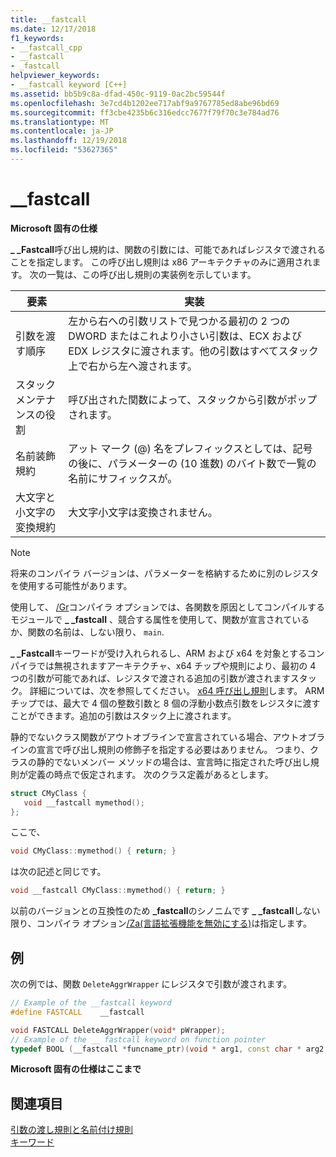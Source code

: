 ```yaml
---
title: __fastcall
ms.date: 12/17/2018
f1_keywords:
- __fastcall_cpp
- __fastcall
- _fastcall
helpviewer_keywords:
- __fastcall keyword [C++]
ms.assetid: bb5b9c8a-dfad-450c-9119-0ac2bc59544f
ms.openlocfilehash: 3e7cd4b1202ee717abf9a9767785ed8abe96bd69
ms.sourcegitcommit: ff3cbe4235b6c316edcc7677f79f70c3e784ad76
ms.translationtype: MT
ms.contentlocale: ja-JP
ms.lasthandoff: 12/19/2018
ms.locfileid: "53627365"
---
```

# <a name="fastcall"></a>__fastcall

**Microsoft 固有の仕様**

**_ _Fastcall**呼び出し規約は、関数の引数には、可能であればレジスタで渡されることを指定します。 この呼び出し規則は x86 アーキテクチャのみに適用されます。 次の一覧は、この呼び出し規則の実装例を示しています。

|要素|実装|
|-------------|--------------------|
|引数を渡す順序|左から右への引数リストで見つかる最初の 2 つの DWORD またはこれより小さい引数は、ECX および EDX レジスタに渡されます。他の引数はすべてスタック上で右から左へ渡されます。|
|スタック メンテナンスの役割|呼び出された関数によって、スタックから引数がポップされます。|
|名前装飾規約|アット マーク (\@) 名をプレフィックスとしては、記号の後に、パラメーターの (10 進数) のバイト数で一覧の名前にサフィックスが。|
|大文字と小文字の変換規約|大文字小文字は変換されません。|

> [!NOTE]
> 将来のコンパイラ バージョンは、パラメーターを格納するために別のレジスタを使用する可能性があります。

使用して、 [/Gr](../build/reference/gd-gr-gv-gz-calling-convention.md)コンパイラ オプションでは、各関数を原因としてコンパイルするモジュールで **_ _fastcall** 、競合する属性を使用して、関数が宣言されているか、関数の名前は、しない限り、 `main`.

**_ _Fastcall**キーワードが受け入れられるし、ARM および x64 を対象とするコンパイラでは無視されますアーキテクチャ、x64 チップや規則により、最初の 4 つの引数が可能であれば、レジスタで渡される追加の引数が渡されますスタック。 詳細については、次を参照してください。 [x64 呼び出し規則](../build/x64-calling-convention.md)します。 ARM チップでは、最大で 4 個の整数引数と 8 個の浮動小数点引数をレジスタに渡すことができます。追加の引数はスタック上に渡されます。

静的でないクラス関数がアウトオブラインで宣言されている場合、アウトオブラインの宣言で呼び出し規則の修飾子を指定する必要はありません。 つまり、クラスの静的でないメンバー メソッドの場合は、宣言時に指定された呼び出し規則が定義の時点で仮定されます。 次のクラス定義があるとします。

```cpp
struct CMyClass {
   void __fastcall mymethod();
};
```

ここで、

```cpp
void CMyClass::mymethod() { return; }
```

は次の記述と同じです。

```cpp
void __fastcall CMyClass::mymethod() { return; }
```

以前のバージョンとの互換性のため **_fastcall**のシノニムです **_ _fastcall**しない限り、コンパイラ オプション[/Za\(言語拡張機能を無効にする)](../build/reference/za-ze-disable-language-extensions.md)は指定します。

## <a name="example"></a>例

次の例では、関数 `DeleteAggrWrapper` にレジスタで引数が渡されます。

```cpp
// Example of the __fastcall keyword
#define FASTCALL    __fastcall

void FASTCALL DeleteAggrWrapper(void* pWrapper);
// Example of the __ fastcall keyword on function pointer
typedef BOOL (__fastcall *funcname_ptr)(void * arg1, const char * arg2, DWORD flags, ...);
```

**Microsoft 固有の仕様はここまで**

## <a name="see-also"></a>関連項目

[引数の渡し規則と名前付け規則](../cpp/argument-passing-and-naming-conventions.md)<br/>
[キーワード](../cpp/keywords-cpp.md)